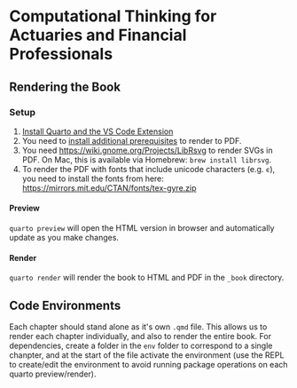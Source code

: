 # Computational Thinking for Actuaries and Financial Professionals

## Rendering the Book

### Setup

1. [Install Quarto and the VS Code Extension](https://quarto.org/docs/get-started/)
2. You need to [install additional prerequisites](https://quarto.org/docs/output-formats/pdf-basics.html#prerequisites) to render to PDF.
3. You need https://wiki.gnome.org/Projects/LibRsvg to render SVGs in PDF. On Mac, this is available via Homebrew: `brew install librsvg`.
4. To render the PDF with fonts that include unicode characters (e.g. `ϵ`), you need to install the fonts from here: https://mirrors.mit.edu/CTAN/fonts/tex-gyre.zip

#### Preview

`quarto preview` will open the HTML version in browser and automatically update as you make changes.

#### Render

`quarto render` will render the book to HTML and PDF in the `_book` directory.


## Code Environments

Each chapter should stand alone as it's own `.qmd` file. This allows us to render each chapter individually, and also to render the entire book. For dependencies, create a folder in the `env` folder to correspond to a single chanpter, and at the start of the file activate the environment (use the REPL to create/edit the environment to avoid running package operations on each quarto preview/render).